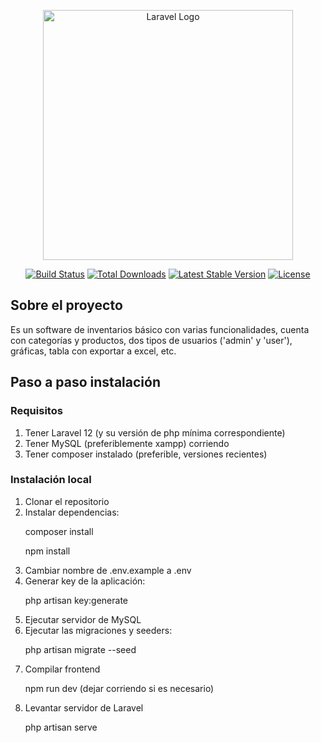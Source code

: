<p align="center"><a href="https://laravel.com" target="_blank"><img src="https://raw.githubusercontent.com/laravel/art/master/logo-lockup/5%20SVG/2%20CMYK/1%20Full%20Color/laravel-logolockup-cmyk-red.svg" width="400" alt="Laravel Logo"></a></p>

<p align="center">
<a href="https://github.com/laravel/framework/actions"><img src="https://github.com/laravel/framework/workflows/tests/badge.svg" alt="Build Status"></a>
<a href="https://packagist.org/packages/laravel/framework"><img src="https://img.shields.io/packagist/dt/laravel/framework" alt="Total Downloads"></a>
<a href="https://packagist.org/packages/laravel/framework"><img src="https://img.shields.io/packagist/v/laravel/framework" alt="Latest Stable Version"></a>
<a href="https://packagist.org/packages/laravel/framework"><img src="https://img.shields.io/packagist/l/laravel/framework" alt="License"></a>
</p>

## Sobre el proyecto
Es un software de inventarios básico con varias funcionalidades, cuenta con categorías y productos, dos tipos de usuarios ('admin' y 'user'), gráficas, tabla con exportar a excel, etc.

## Paso a paso instalación
### Requisitos
<ol>
    <li>Tener Laravel 12 (y su versión de php mínima correspondiente)</li>
    <li>Tener MySQL (preferiblemente xampp) corriendo</li>
    <li>Tener composer instalado (preferible, versiones recientes)</li>
</ol>

### Instalación local
<ol>
    <li>Clonar el repositorio</li>
    <li>Instalar dependencias: </li>
    <p>composer install</p>
    <p>npm install</p>
    <li>Cambiar nombre de .env.example a .env</li>
    <li>Generar key de la aplicación: </li>
    <p>php artisan key:generate</p>
    <li>Ejecutar servidor de MySQL</li>
    <li>Ejecutar las migraciones y seeders:</li>
    <p>php artisan migrate --seed</p>
    <li>Compilar frontend</li>
    <p>npm run dev (dejar corriendo si es necesario)</p>
    <li>Levantar servidor de Laravel</li>
    <p>php artisan serve</p>
</ol>